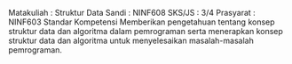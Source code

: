 Matakuliah : Struktur Data
Sandi : NINF608
SKS/JS : 3/4
Prasyarat : NINF603
Standar Kompetensi
Memberikan pengetahuan tentang konsep struktur data dan algoritma dalam pemrograman serta menerapkan konsep struktur data dan algoritma untuk menyelesaikan masalah-masalah pemrograman.
